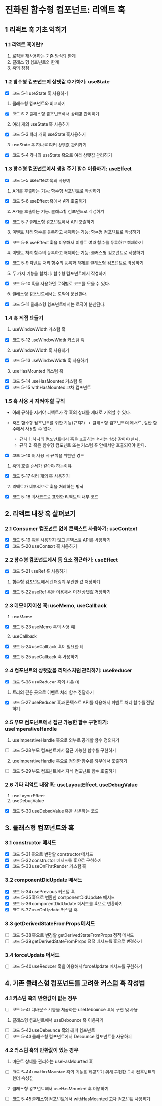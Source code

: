 # 진화된 함수형 컴포넌트: 리액트 훅

## 1 리액트 훅 기초 익히기

### 1.1 리액트 훅이란?

1. 로직을 재사용하는 기존 방식의 한계
2. 클래스 형 컴포넌트의 한계
3. 훅의 장점

### 1.2 함수형 컴포넌트에 상탯값 추가하기: useState

- [x] 코드 5-1 useState 훅 사용하기

1. 클래스형 컴포넌트와 비교하기

- [x] 코드 5-2 클래스형 컴포넌트에서 상태값 관리하기

2. 여러 개의 useState 훅 사용하기

- [x] 코드 5-3 여러 개의 useState 훅사용하기

3. useState 훅 하나로 여러 상탯값 관리하기

- [x] 코드 5-4 하나의 useState 훅으로 여러 상탯값 관리하기

### 1.3 함수형 컴포넌트에서 생명 주기 함수 이용하기: useEffect

- [x] 코드 5-5 useEffect 훅의 사용예

1. API를 후출하는 기능: 함수형 컴포넌트로 작성하기

- [x] 코드 5-6 useEffect 훅에서 API 호출하기

2. API를 호출하는 기능: 클래스형 컴포넌트로 작성하기

- [x] 코드 5-7 클래스형 컴포넌트에서 API 호출하기

3. 이벤트 처리 함수를 등록하고 해제하는 기능: 함수형 컴포넌트로 작성하기

- [x] 코드 5-8 useEffect 훅을 이용해서 이벤트 여러 함수를 등록하고 해제하기

4. 이벤트 처리 함수의 등록하고 해제하는 기능: 클래스형 컴포넌트로 작성하기

- [x] 코드 5-9 이벤트 처리 함수의 등록과 해제를 클래스형 컴포넌트로 작성하기

5. 두 가지 기능을 합치기: 함수형 컴포넌트에서 작성하기

- [x] 코드 5-10 훅을 사용하면 로직별로 코드를 모을 수 있다.

6. 클래스형 컴포넌트에서는 로직이 분산된다.

- [x] 코드 5-11 클래스형 컴포넌트에서는 로직이 분산된다.

### 1.4 훅 직접 만들기

1. useWindowWidth 커스텀 훅

- [x] 코드 5-12 useWindowWidth 커스텀 훅

2. useWindowWidth 훅 사용하기

- [x] 코드 5-13 useWindowWidth 훅 사용하기

3. useHasMounted 커스텀 훅

- [x] 코드 5-14 useHasMounted 커스텀 훅
- [x] 코드 5-15 withHasMounted 고차 컴포넌트

### 1.5 훅 사용 시 지켜야 할 규칙

- 아래 규칙을 지켜야 리액트가 각 훅의 상태를 제대로 기억할 수 있다.
- 훅은 함수형 컴포넌트를 위한 기능(규칙2) -> 클래스형 컴포넌트의 메서드, 일반 함수에서 사용할 수 없다.

  - 규칙 1: 하나의 컴포넌트에서 훅을 호출하는 순서는 항상 같아야 한다.
  - 규칙 2: 훅은 함수형 컴포넌트 또는 커스텀 훅 안에서만 호출되어야 한다.

* [x] 코드 5-16 훅 사용 시 규칙을 위한반 경우

1. 훅의 호출 순서가 같아야 하는이유

- [x] 코드 5-17 여러 개의 훅 사용하기

2. 리액트가 내부적으로 훅을 처리하는 방식

- [x] 코드 5-18 의사코드로 표현한 리액트의 내부 코드

## 2. 리액트 내장 훅 살펴보기

### 2.1 Consumer 컴포넌트 없이 콘텍스트 사용하기: useContext

- [x] 코드 5-19 훅을 사용하지 않고 콘텍스트 API를 사용하기
- [x] 코드 5-20 useContext 훅 사용하기

### 2.2 함수형 컴포넌트에서 돔 요소 접근하기: useEffect

- [x] 코드 5-21 useRef 훅 사용하기

1. 함수형 컴포넌트에서 렌더링과 무관한 값 저장하기

- [x] 코드 5-22 useRef 훅을 이용해서 이전 상탯값 저장하기

### 2.3 메모이제이션 훅: useMemo, useCallback

1. useMemo

- [x] 코드 5-23 useMemo 훅의 사용 예

2. useCallback

- [x] 코드 5-24 useCallback 훅이 필요한 예

- [x] 코드 5-25 useCallback 훅 사용하기

### 2.4 컴포넌트의 상탯값을 리덕스처럼 관리하기: useReducer

- [x] 코드 5-26 useReducer 훅의 사용 예

1. 트리의 깊은 곳으로 이벤트 처리 함수 전달하기

- [x] 코드 5-27 useReducer 훅과 콘텍스트 API를 이용해서 이벤트 처리 함수를 전달하기

### 2.5 부모 컴포넌트에서 접근 가능한 함수 구현하기: useImperativeHandle

1. useImperativeHandle 훅으로 외부로 공개할 함수 정의하기

- [ ] 코드 5-28 부모 컴포넌트에서 접근 가능한 함수를 구현하기

2. useImperativeHandle 훅으로 정의한 함수를 외부에서 호출하기

- [ ] 코드 5-29 부모 컴포넌트에서 자식 컴포넌트 함수 호출하기

### 2.6 기타 리액트 내장 훅: useLayoutEffect, useDebugValue

1. useLayoutEffect
2. useDebugValue

- [x] 코드 5-30 useDebugValue 훅을 사용하는 코드

## 3. 클래스형 컴포넌트와 훅

### 3.1 constructor 메서드

- [x] 코드 5-31 훅으로 변환할 constructor 메서드
- [x] 코드 5-32 constructor 메서드를 훅으로 구현하기
- [x] 코드 5-33 useOnFirstRender 커스텀 훅

### 3.2 componentDidUpdate 메서드

- [x] 코드 5-34 usePrevious 커스텀 훅
- [x] 코드 5-35 훅으로 변환한 componentDidUpdate 메서드
- [x] 코드 5-36 componentDidUpdate 메서드를 훅으로 변환하기
- [x] 코드 5-37 useOnUpdate 커스텀 훅

### 3.3 getDerivedStateFromProps 메서드

- [ ] 코드 5-38 훅으로 변경할 getDerivedStateFromProps 정적 메서드
- [ ] 코드 5-39 getDerivedStateFromProps 정적 메서드를 훅으로 변경하기

### 3.4 forceUpdate 메서드

- [ ] 코드 5-40 useReducer 훅을 이용해서 forceUpdate 메서드를 구현하기

## 4. 기존 클래스형 컴포넌트를 고려한 커스텀 훅 작성법

### 4.1 커스텀 훅의 반환값이 없는 경우

- [ ] 코드 5-41 디바운스 기능을 제공하는 useDebounce 훅의 구현 및 사용

1. 클래스형 컴포넌트에서 useDebounce 훅 이용하기

- [ ] 코드 5-42 useDebounce 훅의 래퍼 컴포넌트
- [ ] 코드 5-43 클래스형 컴포넌트에서 Debounce 컴포넌트를 사용하기

### 4.2 커스텀 훅의 반환값이 있는 경우

1. 마운트 상태를 관리하는 useHasMounted 훅

- [ ] 코드 5-44 useHasMounted 훅의 기능을 제공하기 위해 구현한 고차 컴포넌트와 렌더 속성값

2. 클래스형 컴포넌트에서 useHasMounted 훅 이용하기

- [ ] 코드 5-45 클래스형 컴포넌트에서 withHasMounted 고차 컴포넌트 사용하기
